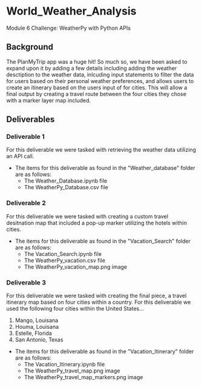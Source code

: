 # World_Weather_Analysis
Module 6 Challenge: WeatherPy with Python APIs

## Background
The PlanMyTrip app was a huge hit! So much so, we have been asked to expand upon it by adding a few details including adding the weather desctiption to the weather data, inlcuding input statements to filter the data for users based on their personal weather preferences, and allows users to create an itinerary based on the users input of for cities. This will allow a final output by creating a travel route between the four cities they chose with a marker layer map included. 

## Deliverables
### Deliverable 1
For this deliverable we were tasked with retrieving the weather data utilizing an API call.
- The items for this deliverable as found in the "Weather_database" folder are as follows:
  - The Weather_Database.ipynb file
  - The WeatherPy_Database.csv file

### Deliverable 2
For this deliverable we were tasked with creating a custom travel desitnation map that included a pop-up marker utilizing the hotels within cities.
- The items for this deliverable as found in the "Vacation_Search" folder are as follows:
  - The Vacation_Search.ipynb file
  - The WeatherPy_vacation.csv file
  - The WeatherPy_vacation_map.png image

### Deliverable 3
For this deliverable we were tasked with creating the final piece, a travel itinerary map based on four cities within a country. For this deliverable we used the following four cities within the United States...
1) Mango, Louisana
2) Houma, Louisana
3) Estelle, Florida
4) San Antonio, Texas
- The items for this deliverable as found in the "Vacation_Itinerary" folder are as follows:
  - The Vacation_Itinerary.ipynb file
  - The WeatherPy_travel_map.png image
  - The WeatherPy_travel_map_markers.png image
